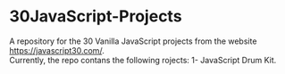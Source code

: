 # 30JavaScript-Projects
A repository for the 30 Vanilla JavaScript projects from the website https://javascript30.com/.  
Currently, the repo contans the following rojects:
1- JavaScript Drum Kit.
